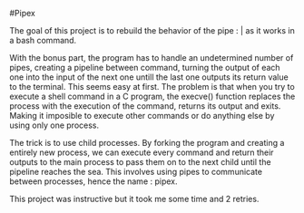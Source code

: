 #Pipex

The goal of this project is to rebuild the behavior of the pipe : | as it works in a bash command. 

With the bonus part, the program has to handle an undetermined number of pipes, creating a pipeline between command, turning the output of each one into the input of the next one untill the last one outputs its return value to the terminal.
This seems easy at first. The problem is that when you try to execute a shell command in a C program, the execve() function replaces the process with the execution of the command, returns its output and exits. Making it imposible to execute other commands or do anything else by using only one process. 

The trick is to use child processes. By forking the program and creating a entirely new process, we can execute every command and return their outputs to the main process to pass them on to the next child until the pipeline reaches the sea. 
This involves using pipes to communicate between processes, hence the name : pipex.

This project was instructive but it took me some time and 2 retries. 
